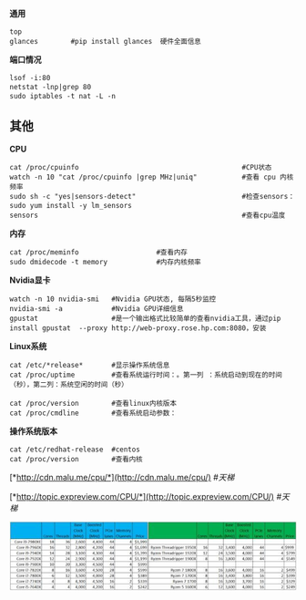 **通用**

~~~shell
top
glances        #pip install glances  硬件全面信息
~~~

**端口情况**

```shell
lsof -i:80  
netstat -lnp|grep 80
sudo iptables -t nat -L -n
```

## **其他**

**CPU**

~~~shell
cat /proc/cpuinfo                                        #CPU状态
watch -n 10 "cat /proc/cpuinfo |grep MHz|uniq"           #查看 cpu 内核频率
sudo sh -c "yes|sensors-detect"                          #检查sensors：  sudo yum install -y lm_sensors      
sensors                                                  #查看cpu温度
~~~

**内存**

~~~shell
cat /proc/meminfo                   #查看内存
sudo dmidecode -t memory            #内存内核频率
~~~

**Nvidia显卡**

~~~shell
watch -n 10 nvidia-smi   #Nvidia GPU状态, 每隔5秒监控 
nvidia-smi -a            #Nvidia GPU详细信息
gpustat                  #是一个输出格式比较简单的查看nvidia工具，通过pip install gpustat  --proxy http://web-proxy.rose.hp.com:8080，安装
~~~

**Linux系统**

~~~shell
cat /etc/*release*       #显示操作系统信息
cat /proc/uptime         #查看系统运行时间：。第一列 ：系统启动到现在的时间（秒），第二列：系统空闲的时间（秒）

cat /proc/version        #查看linux内核版本
cat /proc/cmdline        #查看系统启动参数：
~~~

**操作系统版本**

~~~shell
cat /etc/redhat-release  #centos
cat /proc/version        #查看内核
~~~

[*http://cdn.malu.me/cpu/*](http://cdn.malu.me/cpu/)                  *#天梯*

[*http://topic.expreview.com/CPU/*](http://topic.expreview.com/CPU/)     *#天梯*

![img](image/untitle.jpe)

